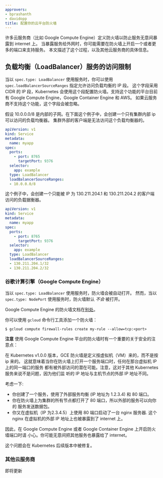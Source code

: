 ```yaml
---
approvers:
- bprashanth
- davidopp
title: 配置你的云平台防火墙
---
```

<!--
---
approvers:
- bprashanth
- davidopp
title: Configure Your Cloud Provider's Firewalls
---
-->

<!-- Many cloud providers (e.g. Google Compute Engine) define firewalls that help prevent inadvertent -->
<!-- exposure to the internet.  When exposing a service to the external world, you may need to open up -->
<!-- one or more ports in these firewalls to serve traffic.  This document describes this process, as -->
<!-- well as any provider specific details that may be necessary. -->
许多云服务商（比如 Google Compute Engine）定义防火墙以防止服务无意间暴露到 internet 上。
当暴露服务给外网时，你可能需要在防火墙上开启一个或者更多的端口来支持服务。
本文描述了这个过程，以及其他云服务商的具体信息。

<!-- ### Restrict Access For LoadBalancer Service -->
## 负载均衡（LoadBalancer）服务的访问限制

 <!-- When using a Service with `spec.type: LoadBalancer`, you can specify the IP ranges that are allowed to access the load balancer -->
 <!-- by using `spec.loadBalancerSourceRanges`. This field takes a list of IP CIDR ranges, which Kubernetes will use to configure firewall exceptions. -->
 <!-- This feature is currently supported on Google Compute Engine, Google Container Engine and AWS. This field will be ignored if the cloud provider does not support the feature. -->
 当以 `spec.type: LoadBalancer` 使用服务时，你可以使用 `spec.loadBalancerSourceRanges` 指定允许访问负载均衡的 IP 段。
 这个字段采用 CIDR 的 IP 段，Kubernetes 会使用这个段配置防火墙。支持这个功能的平台目前有 Google Compute Engine，Google Container Engine 和 AWS。
 如果云服务商不支持这个功能，这个字段会被忽略。

 <!-- Assuming 10.0.0.0/8 is the internal subnet. In the following example, a load balancer will be created that is only accessible to cluster internal ips. -->
 <!-- This will not allow clients from outside of your Kubernetes cluster to access the load balancer. -->
 假设 10.0.0.0/8 是内部的子网。在下面这个例子中，会创建一个只有集群内部 ip 可以访问的负载均衡器。
 集群外部的客户端是无法访问这个负载均衡器的。

```yaml
apiVersion: v1
kind: Service
metadata:
  name: myapp
spec:
  ports:
    - port: 8765
      targetPort: 9376
  selector:
    app: example
  type: LoadBalancer
  loadBalancerSourceRanges:
  - 10.0.0.0/8
```

 <!-- In the following example, a load balancer will be created that is only accessible to clients with IP addresses from 130.211.204.1 and 130.211.204.2. -->
 这个例子中，会创建一个只能被 IP 为 130.211.204.1 和 130.211.204.2 的客户端访问的负载据衡器。

```yaml
apiVersion: v1
kind: Service
metadata:
  name: myapp
spec:
  ports:
    - port: 8765
      targetPort: 9376
  selector:
    app: example
  type: LoadBalancer
  loadBalancerSourceRanges:
  - 130.211.204.1/32
  - 130.211.204.2/32
```

<!-- ### Google Compute Engine -->
### 谷歌计算引擎（Google Compute Engine）

<!-- When using a Service with `spec.type: LoadBalancer`, the firewall will be -->
<!-- opened automatically.  When using `spec.type: NodePort`, however, the firewall -->
<!-- is *not* opened by default. -->
当以 `spec.type: LoadBalancer` 使用服务时，防火墙会被自动打开。
然而，当以 `spec.type: NodePort` 使用服务时，防火墙默认 *不会* 被打开。

<!-- Google Compute Engine firewalls are documented [elsewhere](https://cloud.google.com/compute/docs/networking#firewalls_1). -->
Google Compute Engine 的防火墙文档在[别处](https://cloud.google.com/compute/docs/networking#firewalls_1)。

<!-- You can add a firewall with the `gcloud` command line tool: -->
你可以使用 `gcloud` 命令行工具添加一个防火墙：

```shell
$ gcloud compute firewall-rules create my-rule --allow=tcp:<port>
```

<!-- **Note** -->
<!-- There is one important security note when using firewalls on Google Compute Engine: -->
**注意**
使用 Google Compute Engine 平台的防火墙时有一个重要的关于安全的注意点：

<!-- as of Kubernetes v1.0.0, GCE firewalls are defined per-vm, rather than per-ip -->
<!-- address.  This means that when you open a firewall for a service's ports, -->
<!-- anything that serves on that port on that VM's host IP address may potentially -->
<!-- serve traffic.  Note that this is not a problem for other Kubernetes services, -->
<!-- as they listen on IP addresses that are different than the host node's external -->
<!-- IP address. -->
在 Kubernetes v1.0.0 版本，GCE 防火墙是定义按虚拟机（VM）来的，而不是按 ip 来的。
这就意味着当你在防火墙上打开一个服务端口时，任何在那台虚拟机 IP 上的同一端口的服务
都有被外部访问的潜在可能。注意，这对于其他 Kubernetes 服务来说不是问题，因为他们监
听的 IP 地址与主机节点的外部 IP 地址不同。

<!--Consider:

   * You create a Service with an external load balancer (IP Address 1.2.3.4)
     and port 80
   * You open the firewall for port 80 for all nodes in your cluster, so that
     the external Service actually can deliver packets to your Service
   * You start an nginx server, running on port 80 on the host virtual machine
     (IP Address 2.3.4.5).  This nginx is also exposed to the internet on
     the VM's external IP address. -->
考虑一下:

   * 你创建了一个服务，使用了外部服务均衡 (IP 地址为 1.2.3.4) 和 80 端口。
   * 你在防火墙上为集群的所有节点都打开了 80 端口，所以外部的服务可以向你的
     服务发送数据包。
   * 你又在虚拟机（IP 为2.3.4.5）上使用 80 端口启动了一台 nginx 服务器.
     这个 nginx 在虚拟机的外部 IP 地址上也被暴露到了 internet 上。

<!-- Consequently, please be careful when opening firewalls in Google Compute Engine -->
<!-- or Google Container Engine.  You may accidentally be exposing other services to -->
<!-- the wilds of the internet. -->
因此，在 Google Compute Engine 或者 Google Container Engine 上开启防火墙端口时请
小心。你可能无意间把其他服务也暴露给了 internet。

<!-- This will be fixed in an upcoming release of Kubernetes. -->
这个问题会在 Kubernetes 后续版本中被修复。

<!-- ### Other cloud providers -->
### 其他云服务商

<!-- Coming soon. -->
即将更新

